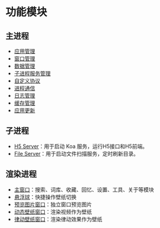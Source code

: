 # 功能模块

## 主进程

- [应用管理](main_process.md#应用管理)
- [窗口管理](main_process.md#窗口管理)
- [数据管理](main_process.md#数据管理)
- [子进程服务管理](main_process.md#子进程服务管理)
- [自定义协议](main_process.md#自定义协议)
- [进程通信](main_process.md#进程通信)
- [日志管理](main_process.md#日志管理)
- [缓存管理](main_process.md#缓存管理)
- [应用更新](main_process.md#应用更新)

## 子进程

- [H5 Server](child_process.md#h5-server)：用于启动 Koa 服务，运行H5接口和H5前端。
- [File Server](child_process.md#file-server)：用于启动文件扫描服务，定时刷新目录。

## 渲染进程

- [主窗口](renderer_process.md#主窗口-mainwindow)：搜索、词库、收藏、回忆、设置、工具、关于等模块
- [悬浮球](renderer_process.md#悬浮球-suspensionball)：快捷操作壁纸切换
- [预览图片窗口](renderer_process.md#预览图片窗口-viewimagewindow)：独立窗口预览图片
- [动态壁纸窗口](renderer_process.md#动态壁纸窗口-dynamicwallpaperwindow)：渲染视频作为壁纸
- [律动壁纸窗口](renderer_process.md#律动壁纸窗口-rhythmwallpaperwindow)：渲染律动效果作为壁纸
